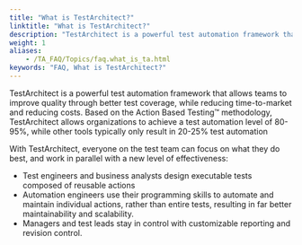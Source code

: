 ```yaml
--- 
title: "What is TestArchitect?"
linktitle: "What is TestArchitect?"
description: "TestArchitect is a powerful test automation framework that allows teams to improve quality through better test coverage, while reducing time-to-market and reducing costs. Based on the Action Based ..."
weight: 1
aliases: 
    - /TA_FAQ/Topics/faq.what_is_ta.html
keywords: "FAQ, What is TestArchitect?"
---
```


TestArchitect is a powerful test automation framework that allows teams to improve quality through better test coverage, while reducing time-to-market and reducing costs. Based on the Action Based Testing™ methodology, TestArchitect allows organizations to achieve a test automation level of 80-95%, while other tools typically only result in 20-25% test automation

With TestArchitect, everyone on the test team can focus on what they do best, and work in parallel with a new level of effectiveness:

-   Test engineers and business analysts design executable tests composed of reusable actions
-   Automation engineers use their programming skills to automate and maintain individual actions, rather than entire tests, resulting in far better maintainability and scalability.
-   Managers and test leads stay in control with customizable reporting and revision control.



